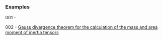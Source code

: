 ### Examples

001 -

002 - [Gauss divergence theorem for the calculation of the mass and area moment of inertia tensors](https://doi.org/10.1007/s00707-025-04419-1)
